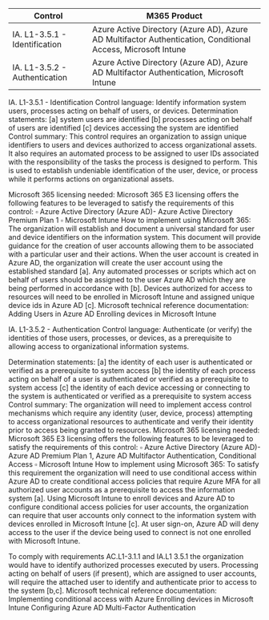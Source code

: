 | Control | M365 Product | 
| -------- | ---------------- | 
| IA. L1-3.5.1 - Identification | Azure Active Directory (Azure AD), Azure AD Multifactor Authentication, Conditional Access, Microsoft Intune | 
| IA. L1-3.5.2 - Authentication | Azure Active Directory (Azure AD), Azure AD Multifactor Authentication, Microsoft Intune | 

IA. L1-3.5.1 - Identification Control language: Identify information system users, processes acting on behalf of users, or devices. Determination statements: [a] system users are identified [b] processes acting on behalf of users are identified [c] devices accessing the system are identified Control summary: This control requires an organization to assign unique identifiers to users and devices authorized to access organizational assets. It also requires an automated process to be assigned to user IDs associated with the responsibility of the tasks the process is designed to perform. This is used to establish undeniable identification of the user, device, or process while it performs actions on organizational assets.

Microsoft 365 licensing needed: Microsoft 365 E3 licensing offers the following features to be leveraged to satisfy the requirements of this control: ▫ Azure Active Directory (Azure AD)- Azure Active Directory Premium Plan 1 ▫ Microsoft Intune How to implement using Microsoft 365: The organization will establish and document a universal standard for user and device identifiers on the information system. This document will provide guidance for the creation of user accounts allowing them to be associated with a particular user and their actions. When the user account is created in Azure AD, the organization will create the user account using the established standard [a]. Any automated processes or scripts which act on behalf of users should be assigned to the user Azure AD which they are being performed in accordance with [b]. Devices authorized for access to resources will need to be enrolled in Microsoft Intune and assigned unique device ids in Azure AD [c]. Microsoft technical reference documentation: Adding Users in Azure AD Enrolling devices in Microsoft Intune

IA. L1-3.5.2 - Authentication Control language: Authenticate (or verify) the identities of those users, processes, or devices, as a prerequisite to allowing access to organizational information systems.

Determination statements: [a] the identity of each user is authenticated or verified as a prerequisite to system access [b] the identity of each process acting on behalf of a user is authenticated or verified as a prerequisite to system access [c] the identity of each device accessing or connecting to the system is authenticated or verified as a prerequisite to system access Control summary: The organization will need to implement access control mechanisms which require any identity (user, device, process) attempting to access organizational resources to authenticate and verify their identity prior to access being granted to resources. Microsoft 365 licensing needed: Microsoft 365 E3 licensing offers the following features to be leveraged to satisfy the requirements of this control: ▫ Azure Active Directory (Azure AD)- Azure AD Premium Plan 1, Azure AD Multifactor Authentication, Conditional Access ▫ Microsoft Intune How to implement using Microsoft 365: To satisfy this requirement the organization will need to use conditional access within Azure AD to create conditional access policies that require Azure MFA for all authorized user accounts as a prerequisite to access the information system [a]. Using Microsoft Intune to enroll devices and Azure AD to configure conditional access policies for user accounts, the organization can require that user accounts only connect to the information system with devices enrolled in Microsoft Intune [c]. At user sign-on, Azure AD will deny access to the user if the device being used to connect is not one enrolled with Microsoft Intune.

To comply with requirements AC.L1-3.1.1 and IA.L1 3.5.1 the organization would have to identify authorized processes executed by users. Processing acting on behalf of users (if present), which are assigned to user accounts, will require the attached user to identify and authenticate prior to access to the system [b,c]. Microsoft technical reference documentation: Implementing conditional access with Azure Enrolling devices in Microsoft Intune Configuring Azure AD Multi-Factor Authentication


